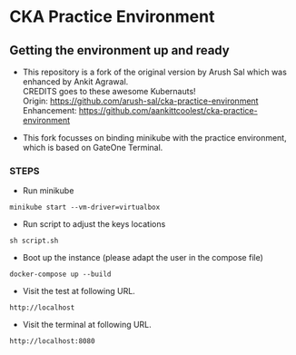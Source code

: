 # CKA Practice Environment

## Getting the environment up and ready

- This repository is a fork of the original version by Arush Sal which was   enhanced by Ankit Agrawal. <br>
CREDITS goes to these awesome Kubernauts! <br> 
Origin: https://github.com/arush-sal/cka-practice-environment <br>
Enhancement: https://github.com/aankittcoolest/cka-practice-environment

- This fork focusses on binding minikube with the practice environment, which is based on GateOne Terminal.

### STEPS

- Run minikube

```
minikube start --vm-driver=virtualbox
```

- Run script to adjust the keys locations

```
sh script.sh
```

- Boot up the instance (please adapt the user in the compose file)

```
docker-compose up --build
```

- Visit the test at following URL.

```
http://localhost
```

- Visit the terminal at following URL.

```
http://localhost:8080
```
